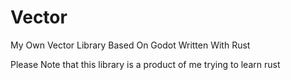 # Vector

My Own Vector Library Based On Godot Written With Rust

Please Note that this library is a product of me trying to learn rust
